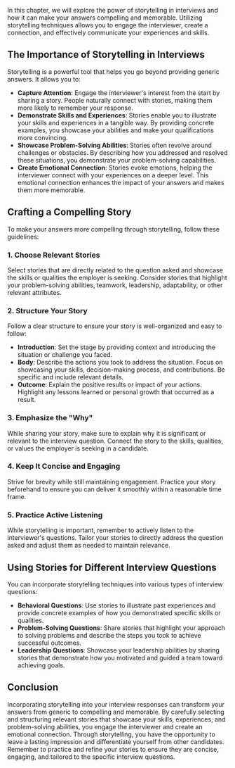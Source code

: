 
In this chapter, we will explore the power of storytelling in interviews and how it can make your answers compelling and memorable. Utilizing storytelling techniques allows you to engage the interviewer, create a connection, and effectively communicate your experiences and skills.

The Importance of Storytelling in Interviews
--------------------------------------------

Storytelling is a powerful tool that helps you go beyond providing generic answers. It allows you to:

* **Capture Attention**: Engage the interviewer's interest from the start by sharing a story. People naturally connect with stories, making them more likely to remember your response.
* **Demonstrate Skills and Experiences**: Stories enable you to illustrate your skills and experiences in a tangible way. By providing concrete examples, you showcase your abilities and make your qualifications more convincing.
* **Showcase Problem-Solving Abilities**: Stories often revolve around challenges or obstacles. By describing how you addressed and resolved these situations, you demonstrate your problem-solving capabilities.
* **Create Emotional Connection**: Stories evoke emotions, helping the interviewer connect with your experiences on a deeper level. This emotional connection enhances the impact of your answers and makes them more memorable.

Crafting a Compelling Story
---------------------------

To make your answers more compelling through storytelling, follow these guidelines:

### 1. Choose Relevant Stories

Select stories that are directly related to the question asked and showcase the skills or qualities the employer is seeking. Consider stories that highlight your problem-solving abilities, teamwork, leadership, adaptability, or other relevant attributes.

### 2. Structure Your Story

Follow a clear structure to ensure your story is well-organized and easy to follow:

* **Introduction**: Set the stage by providing context and introducing the situation or challenge you faced.
* **Body**: Describe the actions you took to address the situation. Focus on showcasing your skills, decision-making process, and contributions. Be specific and include relevant details.
* **Outcome**: Explain the positive results or impact of your actions. Highlight any lessons learned or personal growth that occurred as a result.

### 3. Emphasize the "Why"

While sharing your story, make sure to explain why it is significant or relevant to the interview question. Connect the story to the skills, qualities, or values the employer is seeking in a candidate.

### 4. Keep It Concise and Engaging

Strive for brevity while still maintaining engagement. Practice your story beforehand to ensure you can deliver it smoothly within a reasonable time frame.

### 5. Practice Active Listening

While storytelling is important, remember to actively listen to the interviewer's questions. Tailor your stories to directly address the question asked and adjust them as needed to maintain relevance.

Using Stories for Different Interview Questions
-----------------------------------------------

You can incorporate storytelling techniques into various types of interview questions:

* **Behavioral Questions**: Use stories to illustrate past experiences and provide concrete examples of how you demonstrated specific skills or qualities.
* **Problem-Solving Questions**: Share stories that highlight your approach to solving problems and describe the steps you took to achieve successful outcomes.
* **Leadership Questions**: Showcase your leadership abilities by sharing stories that demonstrate how you motivated and guided a team toward achieving goals.

Conclusion
----------

Incorporating storytelling into your interview responses can transform your answers from generic to compelling and memorable. By carefully selecting and structuring relevant stories that showcase your skills, experiences, and problem-solving abilities, you engage the interviewer and create an emotional connection. Through storytelling, you have the opportunity to leave a lasting impression and differentiate yourself from other candidates. Remember to practice and refine your stories to ensure they are concise, engaging, and tailored to the specific interview questions.
